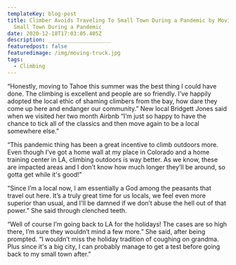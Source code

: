 ```yaml
---
templateKey: blog-post
title: Climber Avoids Traveling To Small Town During a Pandemic by Moving To
  Small Town During a Pandemic
date: 2020-12-18T17:03:05.405Z
description: ____________________
featuredpost: false
featuredimage: /img/moving-truck.jpg
tags:
  - Climbing
---
```

“Honestly, moving to Tahoe this summer was the best thing I could have done. The climbing is excellent and people are so friendly. I’ve happily adopted the local ethic of shaming climbers from the bay, how dare they come up here and endanger our community.” New local Bridgett Jones said when we visited her two month Airbnb “I’m just so happy to have the chance to tick all of the classics and then move again to be a local somewhere else.”



“This pandemic thing has been a great incentive to climb outdoors more. Even though I’ve got a home wall at my place in Colorado and a home training center in LA, climbing outdoors is way better. As we know, these are impacted areas and I don’t know how much longer they’ll be around, so gotta get while it's good!”



“Since I’m a local now, I am essentially a God among the peasants that travel out here. It’s a truly great time for us locals, we feel even more superior than usual, and I'll be damned if we don’t abuse the hell out of that power.” She said through clenched teeth.



“Well of course I’m going back to LA for the holidays! The cases are so high there, I’m sure they wouldn’t mind a few more.” She said, after being prompted. “I wouldn’t miss the holiday tradition of coughing on grandma. Plus since it's a big city, I can probably manage to get a test before going back to my small town after.”
